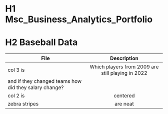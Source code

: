 # H1 Msc_Business_Analytics_Portfolio
 

# H2 Baseball Data 

| File          | Description   | 
| ------------- |:-------------:| 
| col 3 is      | Which players from 2009 are still playing in 2022 
and if they changed teams how did they salary change? | 
| col 2 is      | centered      |  
| zebra stripes | are neat      |    
